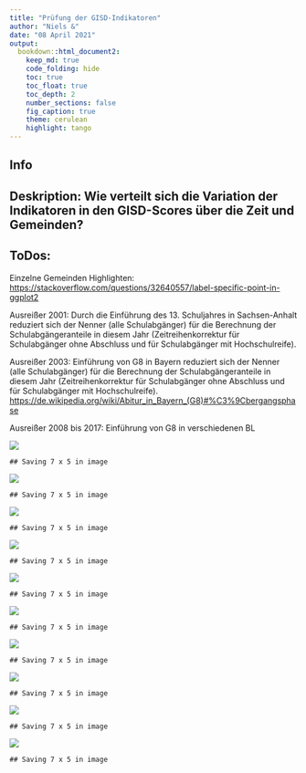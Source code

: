 ```yaml
---
title: "Prüfung der GISD-Indikatoren"
author: "Niels &"
date: "08 April 2021"
output:
  bookdown::html_document2:
    keep_md: true
    code_folding: hide
    toc: true
    toc_float: true
    toc_depth: 2
    number_sections: false
    fig_caption: true
    theme: cerulean
    highlight: tango    
---
```




## Info




## Deskription: Wie verteilt sich die Variation der Indikatoren in den GISD-Scores über die Zeit und Gemeinden?


## ToDos:

Einzelne Gemeinden Highlighten:
https://stackoverflow.com/questions/32640557/label-specific-point-in-ggplot2

Ausreißer 2001: Durch die Einführung des 13. Schuljahres in Sachsen-Anhalt reduziert sich der Nenner (alle Schulabgänger) für die Berechnung der Schulabgängeranteile in diesem Jahr (Zeitreihenkorrektur für Schulabgänger ohne Abschluss und für Schulabgänger mit Hochschulreife).

Ausreißer 2003: Einführung von G8 in Bayern reduziert sich der Nenner (alle Schulabgänger) für die Berechnung der Schulabgängeranteile in diesem Jahr (Zeitreihenkorrektur für Schulabgänger ohne Abschluss und für Schulabgänger mit Hochschulreife).
https://de.wikipedia.org/wiki/Abitur_in_Bayern_(G8)#%C3%9Cbergangsphase


Ausreißer 2008 bis 2017: Einführung von G8 in verschiedenen BL


![](Scores_check_files/figure-html/Plots-1.png)<!-- -->

```
## Saving 7 x 5 in image
```

![](Scores_check_files/figure-html/Plots-2.png)<!-- -->

```
## Saving 7 x 5 in image
```

![](Scores_check_files/figure-html/Plots-3.png)<!-- -->

```
## Saving 7 x 5 in image
```

![](Scores_check_files/figure-html/Plots-4.png)<!-- -->

```
## Saving 7 x 5 in image
```

![](Scores_check_files/figure-html/Plots-5.png)<!-- -->

```
## Saving 7 x 5 in image
```

![](Scores_check_files/figure-html/Plots-6.png)<!-- -->

```
## Saving 7 x 5 in image
```

![](Scores_check_files/figure-html/Plots-7.png)<!-- -->

```
## Saving 7 x 5 in image
```

![](Scores_check_files/figure-html/Plots-8.png)<!-- -->

```
## Saving 7 x 5 in image
```

![](Scores_check_files/figure-html/Plots-9.png)<!-- -->

```
## Saving 7 x 5 in image
```

![](Scores_check_files/figure-html/Plots-10.png)<!-- -->

```
## Saving 7 x 5 in image
```


